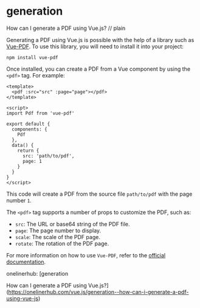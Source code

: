 # generation

How can I generate a PDF using Vue.js?
// plain

Generating a PDF using Vue.js is possible with the help of a library such as [Vue-PDF](https://vue-pdf.org/). To use this library, you will need to install it into your project:

```
npm install vue-pdf
```

Once installed, you can create a PDF from a Vue component by using the `<pdf>` tag. For example:

```
<template>
  <pdf :src="src" :page="page"></pdf>
</template>

<script>
import Pdf from 'vue-pdf'

export default {
  components: {
    Pdf
  },
  data() {
    return {
      src: 'path/to/pdf',
      page: 1
    }
  }
}
</script>
```

This code will create a PDF from the source file `path/to/pdf` with the page number `1`.

The `<pdf>` tag supports a number of props to customize the PDF, such as:

- `src`: The URL or base64 string of the PDF file.
- `page`: The page number to display.
- `scale`: The scale of the PDF page.
- `rotate`: The rotation of the PDF page.

For more information on how to use `Vue-PDF`, refer to the [official documentation](https://vue-pdf.org/).

onelinerhub: [generation

How can I generate a PDF using Vue.js?](https://onelinerhub.com/vue.js/generation--how-can-i-generate-a-pdf-using-vue-js)